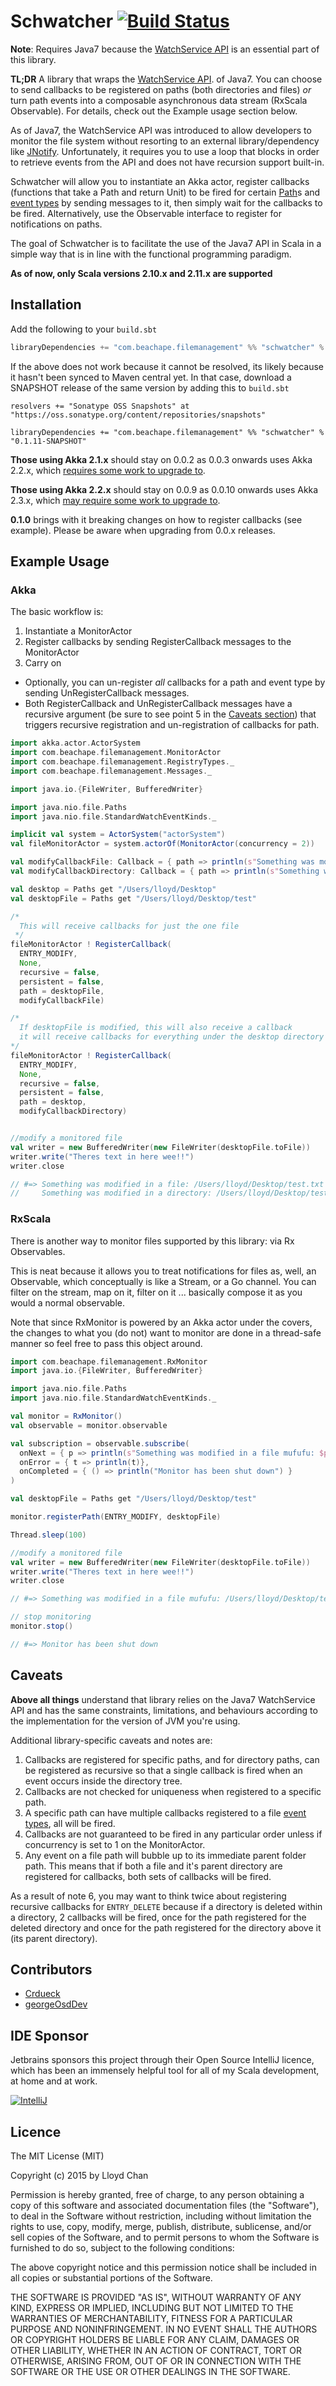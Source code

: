 Schwatcher [![Build Status](https://travis-ci.org/lloydmeta/schwatcher.svg?branch=master)](https://travis-ci.org/lloydmeta/schwatcher)
==========

__Note__: Requires Java7 because the [WatchService API](http://docs.oracle.com/javase/7/docs/api/java/nio/file/WatchService.html)
is an essential part of this library.

__TL;DR__ A library that wraps the [WatchService API](http://docs.oracle.com/javase/7/docs/api/java/nio/file/WatchService.html).
of Java7. You can choose to send callbacks to be registered on paths (both
directories and files) _or_ turn path events into a composable asynchronous
data stream (RxScala Observable). For details, check out the Example usage section
below.

As of Java7, the WatchService API was introduced to allow developers to monitor the file system without resorting to an
external library/dependency like [JNotify](http://jnotify.sourceforge.net/). Unfortunately, it requires you to use a loop
that blocks in order to retrieve events from the API and does not have recursion support built-in.

Schwatcher will allow you to instantiate an Akka actor, register callbacks (functions that take a Path and return Unit) to be
fired for certain [Path](http://docs.oracle.com/javase/7/docs/api/java/nio/file/Path.html)s and [event types](http://docs.oracle.com/javase/7/docs/api/java/nio/file/StandardWatchEventKinds.html) by sending messages to it, then simply wait for the callbacks to be
fired. Alternatively, use the Observable interface to register for notifications on paths.

The goal of Schwatcher is to facilitate the use of the Java7 API in Scala in a simple way that is in line with the functional
programming paradigm.

__As of now, only Scala versions 2.10.x and 2.11.x are supported__

Installation
------------

Add the following to your `build.sbt`

```scala
libraryDependencies += "com.beachape.filemanagement" %% "schwatcher" % "0.1.11"
```

If the above does not work because it cannot be resolved, its likely because it hasn't been synced to Maven central yet.
In that case, download a SNAPSHOT release of the same version by adding this to `build.sbt`

```
resolvers += "Sonatype OSS Snapshots" at "https://oss.sonatype.org/content/repositories/snapshots"

libraryDependencies += "com.beachape.filemanagement" %% "schwatcher" % "0.1.11-SNAPSHOT"
```

__Those using Akka 2.1.x__ should stay on 0.0.2 as 0.0.3 onwards uses Akka 2.2.x, which [requires some work to upgrade to](http://doc.akka.io/docs/akka/current/project/migration-guide-2.1.x-2.2.x.html).

__Those using Akka 2.2.x__ should stay on 0.0.9 as 0.0.10 onwards uses Akka 2.3.x, which [may require some work to upgrade to](http://doc.akka.io/docs/akka/2.3.0/project/migration-guide-2.2.x-2.3.x.html).

__0.1.0__ brings with it breaking changes on how to register callbacks (see example). Please be aware when upgrading from 0.0.x releases.


Example Usage
-------------

### Akka

The basic workflow is:

1. Instantiate a MonitorActor
2. Register callbacks by sending RegisterCallback messages to the MonitorActor
3. Carry on

* Optionally, you can un-register _all_ callbacks for a path and event type by sending UnRegisterCallback messages.
* Both RegisterCallback and UnRegisterCallback messages have a recursive argument (be sure to see point 5 in the
  [Caveats section](#caveats)) that triggers recursive registration and un-registration of callbacks for path.


```scala
import akka.actor.ActorSystem
import com.beachape.filemanagement.MonitorActor
import com.beachape.filemanagement.RegistryTypes._
import com.beachape.filemanagement.Messages._

import java.io.{FileWriter, BufferedWriter}

import java.nio.file.Paths
import java.nio.file.StandardWatchEventKinds._

implicit val system = ActorSystem("actorSystem")
val fileMonitorActor = system.actorOf(MonitorActor(concurrency = 2))

val modifyCallbackFile: Callback = { path => println(s"Something was modified in a file: $path")}
val modifyCallbackDirectory: Callback = { path => println(s"Something was modified in a directory: $path")}

val desktop = Paths get "/Users/lloyd/Desktop"
val desktopFile = Paths get "/Users/lloyd/Desktop/test"

/*
  This will receive callbacks for just the one file
 */
fileMonitorActor ! RegisterCallback(
  ENTRY_MODIFY,
  None,
  recursive = false,
  persistent = false,
  path = desktopFile,
  modifyCallbackFile)

/*
  If desktopFile is modified, this will also receive a callback
  it will receive callbacks for everything under the desktop directory
*/
fileMonitorActor ! RegisterCallback(
  ENTRY_MODIFY,
  None,
  recursive = false,
  persistent = false,
  path = desktop,
  modifyCallbackDirectory)


//modify a monitored file
val writer = new BufferedWriter(new FileWriter(desktopFile.toFile))
writer.write("Theres text in here wee!!")
writer.close

// #=> Something was modified in a file: /Users/lloyd/Desktop/test.txt
//     Something was modified in a directory: /Users/lloyd/Desktop/test.txt
```

### RxScala

There is another way to monitor files supported by this library: via Rx Observables.

This is neat because it allows you to treat notifications for files as, well, an Observable,
which conceptually is like a Stream, or a Go channel. You can filter on the stream, map on it,
filter on it ... basically compose it as you would a normal observable.

Note that since RxMonitor is powered by an Akka actor under the covers, the changes to
what you (do not) want to monitor are done in a thread-safe manner so feel free to pass
this object around.

```scala
import com.beachape.filemanagement.RxMonitor
import java.io.{FileWriter, BufferedWriter}

import java.nio.file.Paths
import java.nio.file.StandardWatchEventKinds._

val monitor = RxMonitor()
val observable = monitor.observable

val subscription = observable.subscribe(
  onNext = { p => println(s"Something was modified in a file mufufu: $p")},
  onError = { t => println(t)},
  onCompleted = { () => println("Monitor has been shut down") }
)

val desktopFile = Paths get "/Users/lloyd/Desktop/test"

monitor.registerPath(ENTRY_MODIFY, desktopFile)

Thread.sleep(100)

//modify a monitored file
val writer = new BufferedWriter(new FileWriter(desktopFile.toFile))
writer.write("Theres text in here wee!!")
writer.close

// #=> Something was modified in a file mufufu: /Users/lloyd/Desktop/test

// stop monitoring
monitor.stop()

// #=> Monitor has been shut down
```

Caveats
-------

__Above all things__ understand that library relies on the Java7 WatchService API and has the same constraints, limitations,
and behaviours according to the implementation for the version of JVM you're using.

Additional library-specific caveats and notes are:

1. Callbacks are registered for specific paths, and for directory paths, can be registered as recursive so that a single
   callback is fired when an event occurs inside the directory tree.
2. Callbacks are not checked for uniqueness when registered to a specific path.
3. A specific path can have multiple callbacks registered to a file [event types](http://docs.oracle.com/javase/7/docs/api/java/nio/file/StandardWatchEventKinds.html),
   all will be fired.
4. Callbacks are not guaranteed to be fired in any particular order unless if concurrency is set to 1 on the MonitorActor.
5. Any event on a file path will bubble up to its immediate parent folder path. This means that if both a file and it's
   parent directory are registered for callbacks, both sets of callbacks will be fired.

As a result of note 6, you may want to think twice about registering recursive callbacks for `ENTRY_DELETE` because if a
directory is deleted within a directory, 2 callbacks will be fired, once for the path registered for the deleted directory
and once for the path registered for the directory above it (its parent directory).

Contributors
------------
- [Crdueck](https://github.com/crdueck)
- [georgeOsdDev](https://github.com/georgeOsdDev)

IDE Sponsor
-----------

Jetbrains sponsors this project through their Open Source IntelliJ licence, which has been an immensely helpful tool for
all of my Scala development, at home and at work.

[![IntelliJ](https://www.jetbrains.com/idea/docs/logo_intellij_idea.png)](https://www.jetbrains.com/idea/)

Licence
------

The MIT License (MIT)

Copyright (c) 2015 by Lloyd Chan

Permission is hereby granted, free of charge, to any person obtaining a copy
of this software and associated documentation files (the "Software"), to deal
in the Software without restriction, including without limitation the rights
to use, copy, modify, merge, publish, distribute, sublicense, and/or sell
copies of the Software, and to permit persons to whom the Software is
furnished to do so, subject to the following conditions:

The above copyright notice and this permission notice shall be included in
all copies or substantial portions of the Software.

THE SOFTWARE IS PROVIDED "AS IS", WITHOUT WARRANTY OF ANY KIND, EXPRESS OR
IMPLIED, INCLUDING BUT NOT LIMITED TO THE WARRANTIES OF MERCHANTABILITY,
FITNESS FOR A PARTICULAR PURPOSE AND NONINFRINGEMENT. IN NO EVENT SHALL THE
AUTHORS OR COPYRIGHT HOLDERS BE LIABLE FOR ANY CLAIM, DAMAGES OR OTHER
LIABILITY, WHETHER IN AN ACTION OF CONTRACT, TORT OR OTHERWISE, ARISING FROM,
OUT OF OR IN CONNECTION WITH THE SOFTWARE OR THE USE OR OTHER DEALINGS IN
THE SOFTWARE.
